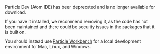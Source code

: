 Particle Dev (Atom IDE) has been deprecated and is no longer available for download.

If you have it installed, we recommend removing it, as the code has not been maintained and there could be security issues in the packages that it is built on.

You should instead use [Particle Workbench](/getting-started/developer-tools/workbench/) for a local development environment for Mac, Linux, and Windows.
